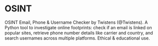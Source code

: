 # OSINT
OSINT Email, Phone &amp; Username Checker by Twistens (@Twistens). A Python tool to investigate online footprints: check if an email is linked on popular sites, retrieve phone number details like carrier and country, and search usernames across multiple platforms. Ethical &amp; educational use.
